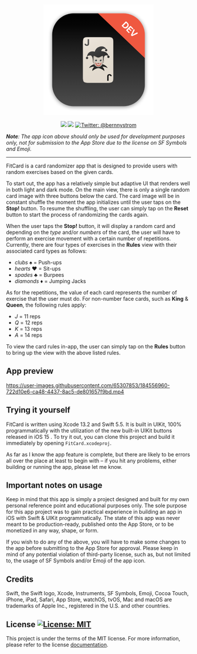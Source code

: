 <p align="center">
    <img src="./FitCard/Assets.xcassets/AppIcon.appiconset/mac512.png" alt="FitCard logo" width="300" maxHeight="171" />
</p>

<p align="center">
    <img src="https://img.shields.io/badge/iOS-15.0+-blue.svg" />
    <img src="https://img.shields.io/badge/Swift-5.5-orange.svg" />
    <a href="https://twitter.com/bernnystrom">
        <img src="https://img.shields.io/badge/Contact-@bernnystrom-lightgrey.svg?style=flat" alt="Twitter: @bernnystrom" />
    </a>
</p>

  ***Note**: The app icon above should only be used for development purposes only, not for submission to the App Store due to the license on SF Symbols and Emoji.*

 <hr />

FitCard is a card randomizer app that is designed to provide users with random exercises based on the given cards.

To start out, the app has a relatively simple but adaptive UI that renders well in both light and dark mode. On the main view, there is only a single random card image with three buttons below the card. The card image will be in constant shuffle the moment the app initializes until the user taps on the **Stop!** button. To resume the shuffling, the user can simply tap on the **Reset** button to start the process of randomizing the cards again.

When the user taps the **Stop!** button, it will display a random card and depending on the *type* and/or *numbers* of the card, the user will have to perform an exercise movement with a certain number of repetitions. Currently, there are four types of exercises in the **Rules** view with their associated card types as follows:

* *clubs* ♠️ = Push-ups
* *hearts* ♥ = Sit-ups
* *spades* ♣️ = Burpees
* *diamonds* ♦️ = Jumping Jacks

As for the repetitions, the value of each card represents the number of exercise that the user must do. For non-number face cards, such as **King** & **Queen**, the following rules apply:

* *J* = 11 reps
* *Q* = 12 reps
* *K* = 13 reps
* *A* = 14 reps

To view the card rules in-app, the user can simply tap on the **Rules** button to bring up the view with the above listed rules.

## App preview

https://user-images.githubusercontent.com/65307853/184556960-722d10e6-ca48-4437-8ac5-de801657f9bd.mp4

## Trying it yourself

FitCard is written using Xcode 13.2 and Swift 5.5. It is built in UIKit, 100% programmatically with the utilization of the new built-in UIKit buttons released in iOS 15 . To try it out, you can clone this project and build it immediately by opening `FitCard.xcodeproj`.

As far as I know the app feature is complete, but there are likely to be errors all over the place at least to begin with – if you hit any problems, either building or running the app, please let me know.

## Important notes on usage

Keep in mind that this app is simply a project designed and built for my own personal reference point and educational purposes only. The sole purpose for this app project was to gain practical experience in building an app in iOS with Swift & UIKit programmatically. The state of this app was never meant to be production-ready, published onto the App Store, or to be monetized in any way, shape, or form.

If you wish to do any of the above, you will have to make some changes to the app before submitting to the App Store for approval. Please keep in mind of any potential violation of third-party license, such as, but not limited to, the usage of SF Symbols and/or Emoji of the app icon.

## Credits

Swift, the Swift logo, Xcode, Instruments, SF Symbols, Emoji, Cocoa Touch, iPhone, iPad, Safari, App Store, watchOS, tvOS, Mac and macOS are trademarks of Apple Inc., registered in the U.S. and other countries.

## License <a aria-label="FitCard is free to use" href="https://choosealicense.com/licenses/mit/" target="_blank"><img alt="License: MIT" src="https://img.shields.io/badge/License-MIT-success.svg?style=flat-square&color=33CC12" target="_blank" /></a>

This project is under the terms of the MIT license. For more information, please refer to the license [documentation](LICENSE).
